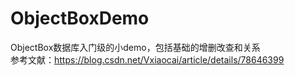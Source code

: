 # ObjectBoxDemo
ObjectBox数据库入门级的小demo，包括基础的增删改查和关系</br>
参考文献：https://blog.csdn.net/Vxiaocai/article/details/78646399</br>
